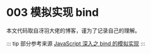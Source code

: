# 003 模拟实现 bind

本文代码取自冴羽大佬的博客，谨为了记录自己的理解。

::: tip 部分参考来源
[JavaScript 深入之 bind 的模拟实现](https://github.com/mqyqingfeng/Blog/issues/12)
:::
